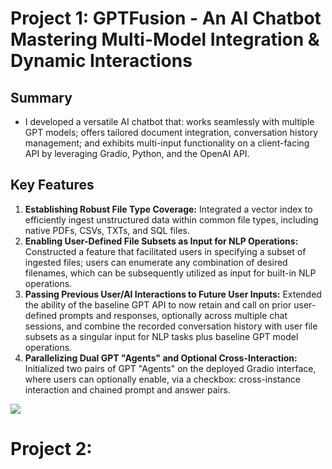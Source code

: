 # Project 1: GPTFusion - An AI Chatbot Mastering Multi-Model Integration & Dynamic Interactions
## Summary
- I developed a versatile AI chatbot that: works seamlessly with multiple GPT models; offers tailored document integration, conversation history management; and exhibits multi-input functionality on a client-facing API by leveraging Gradio, Python, and the OpenAI API.

## Key Features
1. **Establishing Robust File Type Coverage:** Integrated a vector index to efficiently ingest unstructured data within common file types, including native PDFs, CSVs, TXTs, and SQL files.
2. **Enabling User-Defined File Subsets as Input for NLP Operations:** Constructed a feature that facilitated users in specifying a subset of ingested files; users can enumerate any combination of desired filenames, which can be subsequently utilized as input for built-in NLP operations.
3. **Passing Previous User/AI Interactions to Future User Inputs:** Extended the ability of the baseline GPT API to now retain and call on prior user-defined prompts and responses, optionally across multiple chat sessions, and combine the recorded conversation history with user file subsets as a singular input for NLP tasks plus baseline GPT model operations.
4. **Parallelizing Dual GPT "Agents" and Optional Cross-Interaction:** Initialized two pairs of GPT "Agents" on the deployed Gradio interface, where users can optionally enable, via a checkbox: cross-instance interaction and chained prompt and answer pairs.

![](https://i.imgur.com/rOJm4J7.png)

# Project 2:
